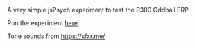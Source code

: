 A very simple jsPsych experiment to test the P300 Oddball ERP.

Run the experiment [here](https://lebombjames.github.io/simple-oddball/experiment/index.html).

Tone sounds from https://sfxr.me/
